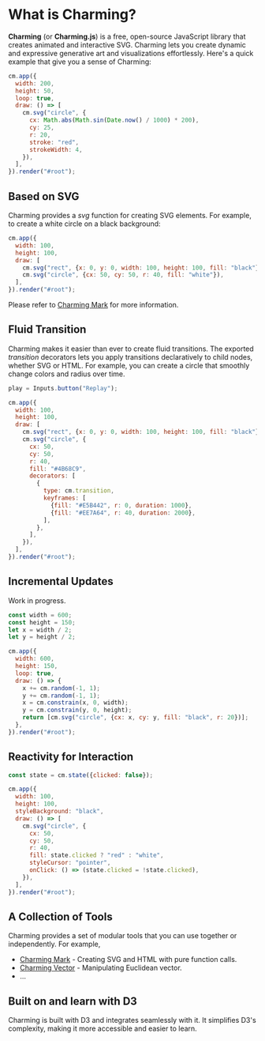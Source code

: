 # What is Charming?

**Charming** (or **Charming.js**) is a free, open-source JavaScript library that creates animated and interactive SVG. Charming lets you create dynamic and expressive generative art and visualizations effortlessly. Here's a quick example that give you a sense of Charming:

```js eval t=module
cm.app({
  width: 200,
  height: 50,
  loop: true,
  draw: () => [
    cm.svg("circle", {
      cx: Math.abs(Math.sin(Date.now() / 1000) * 200),
      cy: 25,
      r: 20,
      stroke: "red",
      strokeWidth: 4,
    }),
  ],
}).render("#root");
```

## Based on SVG

Charming provides a _svg_ function for creating SVG elements. For example, to create a white circle on a black background:

```js eval t=module
cm.app({
  width: 100,
  height: 100,
  draw: [
    cm.svg("rect", {x: 0, y: 0, width: 100, height: 100, fill: "black"}),
    cm.svg("circle", {cx: 50, cy: 50, r: 40, fill: "white"}),
  ],
}).render("#root");
```

Please refer to [Charming Mark](/docs/charming-mark) for more information.

## Fluid Transition

Charming makes it easier than ever to create fluid transitions. The exported _transition_ decorators lets you apply transitions declaratively to child nodes, whether SVG or HTML. For example, you can create a circle that smoothly change colors and radius over time.

```js eval code=false
play = Inputs.button("Replay");
```

```js eval t=module,replayable
cm.app({
  width: 100,
  height: 100,
  draw: [
    cm.svg("rect", {x: 0, y: 0, width: 100, height: 100, fill: "black"}),
    cm.svg("circle", {
      cx: 50,
      cy: 50,
      r: 40,
      fill: "#4B68C9",
      decorators: [
        {
          type: cm.transition,
          keyframes: [
            {fill: "#E5B442", r: 0, duration: 1000},
            {fill: "#EE7A64", r: 40, duration: 2000},
          ],
        },
      ],
    }),
  ],
}).render("#root");
```

## Incremental Updates

Work in progress.

```js eval t=module
const width = 600;
const height = 150;
let x = width / 2;
let y = height / 2;

cm.app({
  width: 600,
  height: 150,
  loop: true,
  draw: () => {
    x += cm.random(-1, 1);
    y += cm.random(-1, 1);
    x = cm.constrain(x, 0, width);
    y = cm.constrain(y, 0, height);
    return [cm.svg("circle", {cx: x, cy: y, fill: "black", r: 20})];
  },
}).render("#root");
```

## Reactivity for Interaction

```js eval t=module
const state = cm.state({clicked: false});

cm.app({
  width: 100,
  height: 100,
  styleBackground: "black",
  draw: () => [
    cm.svg("circle", {
      cx: 50,
      cy: 50,
      r: 40,
      fill: state.clicked ? "red" : "white",
      styleCursor: "pointer",
      onClick: () => (state.clicked = !state.clicked),
    }),
  ],
}).render("#root");
```

## A Collection of Tools

Charming provides a set of modular tools that you can use together or independently. For example,

- [Charming Mark](/docs/charming-mark) - Creating SVG and HTML with pure function calls.
- [Charming Vector](/docs/charming-vector) - Manipulating Euclidean vector.
- ...

## Built on and learn with D3

Charming is built with D3 and integrates seamlessly with it. It simplifies D3's complexity, making it more accessible and easier to learn.
